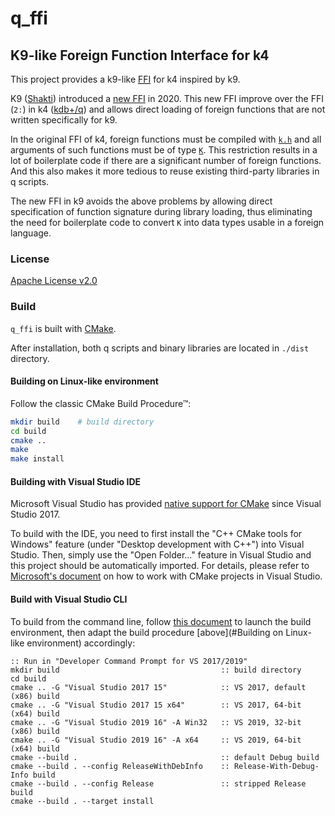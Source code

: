 # q_ffi

## K9-like Foreign Function Interface for k4

This project provides a k9-like <a href="https://en.wikipedia.org/wiki/Foreign_function_interface"><abbr title="foreign function interface">FFI</abbr></a> for k4 inspired by k9.

K9 ([Shakti](https://shakti.com/)) introduced a [new FFI](https://groups.google.com/forum/#!msg/shaktidb/Kk-OM3yXew0/dFjXTu_7BAAJ) in 2020. This new FFI improve over the FFI (`2:`) in k4 ([kdb+/q](https://kx.com/)) and allows direct loading of foreign functions that are not written specifically for k9.

In the original FFI of k4, foreign functions must be compiled with [`k.h`](https://github.com/KxSystems/kdb/blob/master/c/c/k.h) and all arguments of such functions must be of type [`K`](https://github.com/KxSystems/kdb/blob/master/c/c/k.h#L11). This restriction results in a lot of boilerplate code if there are a significant number of foreign functions. And this also makes it more tedious to reuse existing third-party libraries in q scripts.

The new FFI in k9 avoids the above problems by allowing direct specification of function signature during library loading, thus eliminating the need for boilerplate code to convert `K` into data types usable in a foreign language.

### License

[Apache License v2.0](./LICENSE)

### Build

`q_ffi` is built with [CMake](https://cmake.org/).

After installation, both q scripts and binary libraries are located in `./dist` directory.

#### Building on Linux-like environment

Follow the classic CMake Build Procedure&trade;:

```sh
mkdir build    # build directory
cd build
cmake ..
make
make install
```

#### Building with Visual Studio IDE

Microsoft Visual Studio has provided [native support for CMake][1] since Visual Studio 2017.

To build with the IDE, you need to first install the "C++ CMake tools for Windows" feature (under "Desktop development with C++") into Visual Studio. Then, simply use the "Open Folder..." feature in Visual Studio and this project should be automatically imported. For details, please refer to [Microsoft's document][2] on how to work with CMake projects in Visual Studio.

[1]: https://devblogs.microsoft.com/cppblog/cmake-support-in-visual-studio/
[2]: https://docs.microsoft.com/cpp/build/cmake-projects-in-visual-studio

#### Build with Visual Studio CLI

To build from the command line, follow [this document][3] to launch the build environment, then adapt the build procedure [above](#Building on Linux-like environment) accordingly:

```batch
:: Run in "Developer Command Prompt for VS 2017/2019"
mkdir build                                    :: build directory
cd build
cmake .. -G "Visual Studio 2017 15"            :: VS 2017, default (x86) build
cmake .. -G "Visual Studio 2017 15 x64"        :: VS 2017, 64-bit (x64) build
cmake .. -G "Visual Studio 2019 16" -A Win32   :: VS 2019, 32-bit (x86) build
cmake .. -G "Visual Studio 2019 16" -A x64     :: VS 2019, 64-bit (x64) build
cmake --build .                                :: default Debug build
cmake --build . --config ReleaseWithDebInfo    :: Release-With-Debug-Info build
cmake --build . --config Release               :: stripped Release build
cmake --build . --target install
```

[3]: https://docs.microsoft.com/cpp/build/building-on-the-command-line